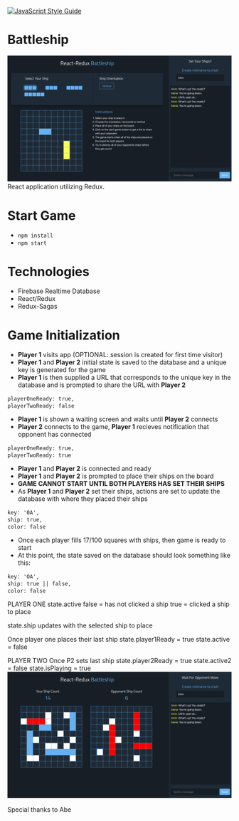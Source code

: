 [![JavaScript Style Guide](https://img.shields.io/badge/code_style-standard-brightgreen.svg)](https://standardjs.com)

# Battleship
![screenshot](./img/bs-set.jpg)
React application utilizing Redux.

# Start Game
- `npm install`
- `npm start`

# Technologies
- Firebase Realtime Database
- React/Redux
- Redux-Sagas

# Game Initialization
- **Player 1** visits app (OPTIONAL: session is created for first time visitor)
- **Player 1** and **Player 2** initial state is saved to the database and a unique key is generated for the game
- **Player 1** is then supplied a URL that corresponds to the unique key in the database and is prompted to share the URL with **Player 2**
~~~~
playerOneReady: true,
playerTwoReady: false
~~~~
- **Player 1** is shown a waiting screen and waits until **Player 2** connects
- **Player 2** connects to the game, **Player 1** recieves notification that opponent has connected
~~~~
playerOneReady: true,
playerTwoReady: true
~~~~
- **Player 1** and **Player 2** is connected and ready
- **Player 1** and **Player 2** is prompted to place their ships on the board
- **GAME CANNOT START UNTIL BOTH PLAYERS HAS SET THEIR SHIPS**
- As **Player 1** and **Player 2** set their ships, actions are set to update the database with where they placed their ships
~~~~
key: '0A',
ship: true,
color: false
~~~~
- Once each player fills 17/100 squares with ships, then game is ready to start
- At this point, the state saved on the database should look something like this:
~~~~
key: 'OA',
ship: true || false,
color: false
~~~~
PLAYER ONE
state.active
false = has not clicked a ship
true = clicked a ship to place

state.ship
updates with the selected ship to place

Once player one places their last ship
state.player1Ready = true
state.active = false


PLAYER TWO
Once P2 sets last ship
state.player2Ready = true
state.active2 = false
state.isPlaying = true
![screenshot](./img/bs-progress.jpg)

Special thanks to Abe
